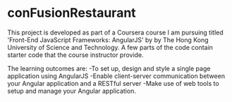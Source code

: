 # conFusionRestaurant

This project is developed as part of a Coursera course I am pursuing titled 'Front-End JavaScript Frameworks: AngularJS' by by The Hong Kong University of Science and Technology.
A few parts of the code contain starter code that the course instructor provide. 

The learning outcomes are:
-To set up, design and style a single page application using AngularJS
-Enable client-server communication between your Angular application and a RESTful server
-Make use of web tools to setup and manage your Angular application.
